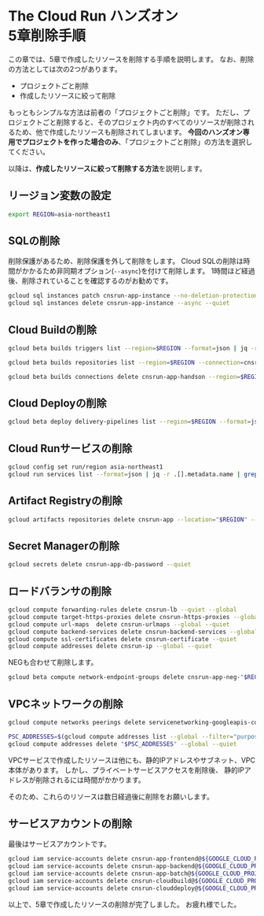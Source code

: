 # **The Cloud Run ハンズオン <br /> 5章削除手順**

この章では、5章で作成したリソースを削除する手順を説明します。
なお、削除の方法としては次の2つがあります。

- プロジェクトごと削除
- 作成したリソースに絞って削除

もっともシンプルな方法は前者の「プロジェクトごと削除」です。
ただし、プロジェクトごと削除すると、そのプロジェクト内のすべてのリソースが削除されるため、他で作成したリソースも削除されてしまいます。
**今回のハンズオン専用でプロジェクトを作った場合のみ**、「プロジェクトごと削除」の方法を選択してください。

以降は、**作成したリソースに絞って削除する方法**を説明します。

## **リージョン変数の設定**

```bash
export REGION=asia-northeast1
```

## **SQLの削除**

削除保護があるため、削除保護を外して削除をします。
Cloud SQLの削除は時間がかかるため非同期オプション(`--async`)を付けて削除します。
1時間ほど経過後、削除されていることを確認するのがお勧めです。

```bash
gcloud sql instances patch cnsrun-app-instance --no-deletion-protection
gcloud sql instances delete cnsrun-app-instance --async --quiet
```

## **Cloud Buildの削除**

```bash
gcloud beta builds triggers list --region=$REGION --format=json | jq -r .[].name | grep cnsrun | xargs -I @ gcloud beta builds triggers delete --region=$REGION @
```

```bash
gcloud beta builds repositories list --region=$REGION --connection=cnsrun-app-handson --format=json | jq -r .[].name | xargs -I @ gcloud builds repositories delete --region=$REGION --connection=cnsrun-handson @ --quiet
```

```bash
gcloud beta builds connections delete cnsrun-app-handson --region=$REGION --quiet
```

## **Cloud Deployの削除**

```bash
gcloud beta deploy delivery-pipelines list --region=$REGION --format=json | jq -r .[].name | grep cnsrun | xargs -I @ gcloud beta deploy delivery-pipelines delete --region=$REGION @ --quiet --force
```

## **Cloud Runサービスの削除**

```bash
gcloud config set run/region asia-northeast1
gcloud run services list --format=json | jq -r .[].metadata.name | grep cnsrun | xargs -I @ gcloud run services delete @ --quiet
```

## **Artifact Registryの削除**

```bash
gcloud artifacts repositories delete cnsrun-app --location="$REGION" --quiet
```

## **Secret Managerの削除**

```bash
gcloud secrets delete cnsrun-app-db-password --quiet
```

## **ロードバランサの削除**

```bash
gcloud compute forwarding-rules delete cnsrun-lb --quiet --global
gcloud compute target-https-proxies delete cnsrun-https-proxies --global --quiet
gcloud compute url-maps  delete cnsrun-urlmaps --global --quiet
gcloud compute backend-services delete cnsrun-backend-services --global --quiet
gcloud compute ssl-certificates delete cnsrun-certificate --quiet
gcloud compute addresses delete cnsrun-ip --global --quiet
```

NEGも合わせて削除します。

```bash
gcloud beta compute network-endpoint-groups delete cnsrun-app-neg-"$REGION" --region="$REGION" --quiet
```

## **VPCネットワークの削除**

```bash
gcloud compute networks peerings delete servicenetworking-googleapis-com --network=cnsrun-app

PSC_ADDRESSES=$(gcloud compute addresses list --global --filter="purpose=VPC_PEERING" --format=json | jq -r .[].name | grep cnsrun)
gcloud compute addresses delete "$PSC_ADDRESSES" --global --quiet
```

VPCサービスで作成したリソースは他にも、静的IPアドレスやサブネット、VPC本体があります。
しかし、プライベートサービスアクセスを削除後、 静的IPアドレスが削除されるには時間がかかります。

そのため、これらのリソースは数日経過後に削除をお願いします。

## **サービスアカウントの削除**

最後はサービスアカウントです。

```bash
gcloud iam service-accounts delete cnsrun-app-frontend@${GOOGLE_CLOUD_PROJECT}.iam.gserviceaccount.com --quiet
gcloud iam service-accounts delete cnsrun-app-backend@${GOOGLE_CLOUD_PROJECT}.iam.gserviceaccount.com --quiet
gcloud iam service-accounts delete cnsrun-app-batch@${GOOGLE_CLOUD_PROJECT}.iam.gserviceaccount.com --quiet
gcloud iam service-accounts delete cnsrun-cloudbuild@${GOOGLE_CLOUD_PROJECT}.iam.gserviceaccount.com --quiet
gcloud iam service-accounts delete cnsrun-clouddeploy@${GOOGLE_CLOUD_PROJECT}.iam.gserviceaccount.com --quiet
```

以上で、5章で作成したリソースの削除が完了しました。
お疲れ様でした。
